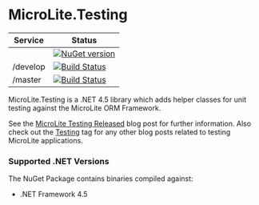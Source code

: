 MicroLite.Testing
=================

|Service|Status|
|-------|------|
||[![NuGet version](https://badge.fury.io/nu/MicroLite.Testing.svg)](http://badge.fury.io/nu/MicroLite.Testing)|
|/develop|[![Build Status](https://dev.azure.com/trevorpilley/MicroLite-ORM/_apis/build/status/MicroLite-ORM.MicroLite.Testing?branchName=develop)](https://dev.azure.com/trevorpilley/MicroLite-ORM/_build/latest?definitionId=30&branchName=develop)|
|/master|[![Build Status](https://dev.azure.com/trevorpilley/MicroLite-ORM/_apis/build/status/MicroLite-ORM.MicroLite.Testing?branchName=master)](https://dev.azure.com/trevorpilley/MicroLite-ORM/_build/latest?definitionId=30&branchName=master)|

MicroLite.Testing is a .NET 4.5 library which adds helper classes for unit testing against the MicroLite ORM Framework.

See the [MicroLite Testing Released](http://microliteorm.wordpress.com/2012/09/27/microlite-testing-1-0-released/) blog post for further information. Also check out the [Testing](http://microliteorm.wordpress.com/tag/testing/) tag for any other blog posts related to testing MicroLite applications.

### Supported .NET Versions

The NuGet Package contains binaries compiled against:

* .NET Framework 4.5

